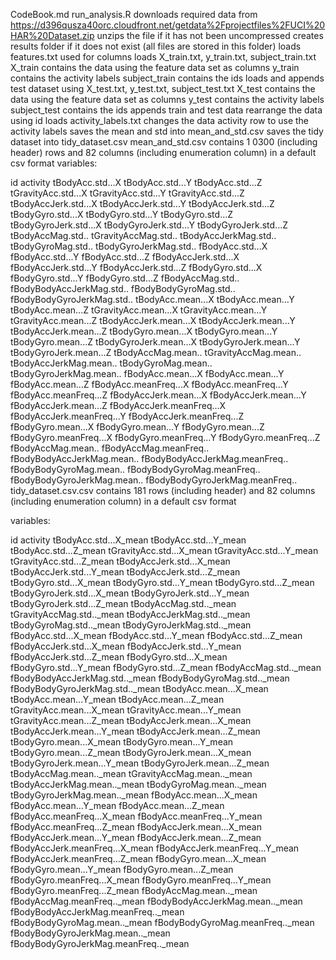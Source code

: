 CodeBook.md
run_analysis.R
downloads required data from https://d396qusza40orc.cloudfront.net/getdata%2Fprojectfiles%2FUCI%20HAR%20Dataset.zip
unzips the file if it has not been uncompressed
creates results folder if it does not exist (all files are stored in this folder)
loads features.txt used for columns
loads X_train.txt, y_train.txt, subject_train.txt
X_train contains the data using the feature data set as columns
y_train contains the activity labels
subject_train contains the ids
loads and appends test dataset using X_test.txt, y_test.txt, subject_test.txt
X_test contains the data using the feature data set as columns
y_test contains the activity labels
subject_test contains the ids
appends train and test data
rearrange the data using id
loads activity_labels.txt
changes the data activity row to use the activity labels
saves the mean and std into mean_and_std.csv
saves the tidy dataset into tidy_dataset.csv
mean_and_std.csv
contains 1 0300 (including header) rows and 82 columns (including enumeration column) in a default csv format
variables:

id
activity
tBodyAcc.std...X
tBodyAcc.std...Y
tBodyAcc.std...Z
tGravityAcc.std...X
tGravityAcc.std...Y
tGravityAcc.std...Z
tBodyAccJerk.std...X
tBodyAccJerk.std...Y
tBodyAccJerk.std...Z
tBodyGyro.std...X
tBodyGyro.std...Y
tBodyGyro.std...Z
tBodyGyroJerk.std...X
tBodyGyroJerk.std...Y
tBodyGyroJerk.std...Z
tBodyAccMag.std..
tGravityAccMag.std..
tBodyAccJerkMag.std..
tBodyGyroMag.std..
tBodyGyroJerkMag.std..
fBodyAcc.std...X
fBodyAcc.std...Y
fBodyAcc.std...Z
fBodyAccJerk.std...X
fBodyAccJerk.std...Y
fBodyAccJerk.std...Z
fBodyGyro.std...X
fBodyGyro.std...Y
fBodyGyro.std...Z
fBodyAccMag.std..
fBodyBodyAccJerkMag.std..
fBodyBodyGyroMag.std..
fBodyBodyGyroJerkMag.std..
tBodyAcc.mean...X
tBodyAcc.mean...Y
tBodyAcc.mean...Z
tGravityAcc.mean...X
tGravityAcc.mean...Y
tGravityAcc.mean...Z
tBodyAccJerk.mean...X
tBodyAccJerk.mean...Y
tBodyAccJerk.mean...Z
tBodyGyro.mean...X
tBodyGyro.mean...Y
tBodyGyro.mean...Z
tBodyGyroJerk.mean...X
tBodyGyroJerk.mean...Y
tBodyGyroJerk.mean...Z
tBodyAccMag.mean..
tGravityAccMag.mean..
tBodyAccJerkMag.mean..
tBodyGyroMag.mean..
tBodyGyroJerkMag.mean..
fBodyAcc.mean...X
fBodyAcc.mean...Y
fBodyAcc.mean...Z
fBodyAcc.meanFreq...X
fBodyAcc.meanFreq...Y
fBodyAcc.meanFreq...Z
fBodyAccJerk.mean...X
fBodyAccJerk.mean...Y
fBodyAccJerk.mean...Z
fBodyAccJerk.meanFreq...X
fBodyAccJerk.meanFreq...Y
fBodyAccJerk.meanFreq...Z
fBodyGyro.mean...X
fBodyGyro.mean...Y
fBodyGyro.mean...Z
fBodyGyro.meanFreq...X
fBodyGyro.meanFreq...Y
fBodyGyro.meanFreq...Z
fBodyAccMag.mean..
fBodyAccMag.meanFreq..
fBodyBodyAccJerkMag.mean..
fBodyBodyAccJerkMag.meanFreq..
fBodyBodyGyroMag.mean..
fBodyBodyGyroMag.meanFreq..
fBodyBodyGyroJerkMag.mean..
fBodyBodyGyroJerkMag.meanFreq..
tidy_dataset.csv.csv
contains 181 rows (including header) and 82 columns (including enumeration column) in a default csv format

variables:

id
activity
tBodyAcc.std...X_mean
tBodyAcc.std...Y_mean
tBodyAcc.std...Z_mean
tGravityAcc.std...X_mean
tGravityAcc.std...Y_mean
tGravityAcc.std...Z_mean
tBodyAccJerk.std...X_mean
tBodyAccJerk.std...Y_mean
tBodyAccJerk.std...Z_mean
tBodyGyro.std...X_mean
tBodyGyro.std...Y_mean
tBodyGyro.std...Z_mean
tBodyGyroJerk.std...X_mean
tBodyGyroJerk.std...Y_mean
tBodyGyroJerk.std...Z_mean
tBodyAccMag.std.._mean
tGravityAccMag.std.._mean
tBodyAccJerkMag.std.._mean
tBodyGyroMag.std.._mean
tBodyGyroJerkMag.std.._mean
fBodyAcc.std...X_mean
fBodyAcc.std...Y_mean
fBodyAcc.std...Z_mean
fBodyAccJerk.std...X_mean
fBodyAccJerk.std...Y_mean
fBodyAccJerk.std...Z_mean
fBodyGyro.std...X_mean
fBodyGyro.std...Y_mean
fBodyGyro.std...Z_mean
fBodyAccMag.std.._mean
fBodyBodyAccJerkMag.std.._mean
fBodyBodyGyroMag.std.._mean
fBodyBodyGyroJerkMag.std.._mean
tBodyAcc.mean...X_mean
tBodyAcc.mean...Y_mean
tBodyAcc.mean...Z_mean
tGravityAcc.mean...X_mean
tGravityAcc.mean...Y_mean
tGravityAcc.mean...Z_mean
tBodyAccJerk.mean...X_mean
tBodyAccJerk.mean...Y_mean
tBodyAccJerk.mean...Z_mean
tBodyGyro.mean...X_mean
tBodyGyro.mean...Y_mean
tBodyGyro.mean...Z_mean
tBodyGyroJerk.mean...X_mean
tBodyGyroJerk.mean...Y_mean
tBodyGyroJerk.mean...Z_mean
tBodyAccMag.mean.._mean
tGravityAccMag.mean.._mean
tBodyAccJerkMag.mean.._mean
tBodyGyroMag.mean.._mean
tBodyGyroJerkMag.mean.._mean
fBodyAcc.mean...X_mean
fBodyAcc.mean...Y_mean
fBodyAcc.mean...Z_mean
fBodyAcc.meanFreq...X_mean
fBodyAcc.meanFreq...Y_mean
fBodyAcc.meanFreq...Z_mean
fBodyAccJerk.mean...X_mean
fBodyAccJerk.mean...Y_mean
fBodyAccJerk.mean...Z_mean
fBodyAccJerk.meanFreq...X_mean
fBodyAccJerk.meanFreq...Y_mean
fBodyAccJerk.meanFreq...Z_mean
fBodyGyro.mean...X_mean
fBodyGyro.mean...Y_mean
fBodyGyro.mean...Z_mean
fBodyGyro.meanFreq...X_mean
fBodyGyro.meanFreq...Y_mean
fBodyGyro.meanFreq...Z_mean
fBodyAccMag.mean.._mean
fBodyAccMag.meanFreq.._mean
fBodyBodyAccJerkMag.mean.._mean
fBodyBodyAccJerkMag.meanFreq.._mean
fBodyBodyGyroMag.mean.._mean
fBodyBodyGyroMag.meanFreq.._mean
fBodyBodyGyroJerkMag.mean.._mean
fBodyBodyGyroJerkMag.meanFreq.._mean

